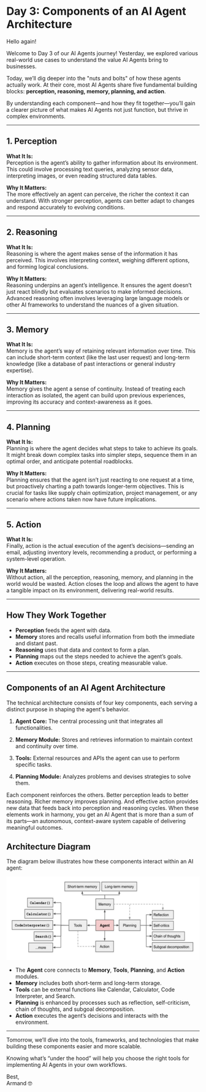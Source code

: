 # Day 3: Components of an AI Agent Architecture

Hello again!

Welcome to Day 3 of our AI Agents journey! Yesterday, we explored various real-world use cases to understand the value AI Agents bring to businesses.

Today, we’ll dig deeper into the "nuts and bolts" of how these agents actually work. At their core, most AI Agents share five fundamental building blocks: **perception, reasoning, memory, planning, and action**.

By understanding each component—and how they fit together—you’ll gain a clearer picture of what makes AI Agents not just function, but thrive in complex environments.

---

## 1. Perception

**What It Is:**  
Perception is the agent’s ability to gather information about its environment. This could involve processing text queries, analyzing sensor data, interpreting images, or even reading structured data tables.

**Why It Matters:**  
The more effectively an agent can perceive, the richer the context it can understand. With stronger perception, agents can better adapt to changes and respond accurately to evolving conditions.

---

## 2. Reasoning

**What It Is:**  
Reasoning is where the agent makes sense of the information it has perceived. This involves interpreting context, weighing different options, and forming logical conclusions.

**Why It Matters:**  
Reasoning underpins an agent’s intelligence. It ensures the agent doesn’t just react blindly but evaluates scenarios to make informed decisions. Advanced reasoning often involves leveraging large language models or other AI frameworks to understand the nuances of a given situation.

---

## 3. Memory

**What It Is:**  
Memory is the agent’s way of retaining relevant information over time. This can include short-term context (like the last user request) and long-term knowledge (like a database of past interactions or general industry expertise).

**Why It Matters:**  
Memory gives the agent a sense of continuity. Instead of treating each interaction as isolated, the agent can build upon previous experiences, improving its accuracy and context-awareness as it goes.

---

## 4. Planning

**What It Is:**  
Planning is where the agent decides what steps to take to achieve its goals. It might break down complex tasks into simpler steps, sequence them in an optimal order, and anticipate potential roadblocks.

**Why It Matters:**  
Planning ensures that the agent isn’t just reacting to one request at a time, but proactively charting a path towards longer-term objectives. This is crucial for tasks like supply chain optimization, project management, or any scenario where actions taken now have future implications.

---

## 5. Action

**What It Is:**  
Finally, action is the actual execution of the agent’s decisions—sending an email, adjusting inventory levels, recommending a product, or performing a system-level operation.

**Why It Matters:**  
Without action, all the perception, reasoning, memory, and planning in the world would be wasted. Action closes the loop and allows the agent to have a tangible impact on its environment, delivering real-world results.

---

## How They Work Together

- **Perception** feeds the agent with data.
- **Memory** stores and recalls useful information from both the immediate and distant past.
- **Reasoning** uses that data and context to form a plan.
- **Planning** maps out the steps needed to achieve the agent’s goals.
- **Action** executes on those steps, creating measurable value.

---

## Components of an AI Agent Architecture

The technical architecture consists of four key components, each serving a distinct purpose in shaping the agent's behavior.

1. **Agent Core:** The central processing unit that integrates all functionalities.

2. **Memory Module:** Stores and retrieves information to maintain context and continuity over time.

3. **Tools:** External resources and APIs the agent can use to perform specific tasks.

4. **Planning Module:** Analyzes problems and devises strategies to solve them.

Each component reinforces the others. Better perception leads to better reasoning. Richer memory improves planning. 
And effective action provides new data that feeds back into perception and reasoning cycles. 
When these elements work in harmony, you get an AI Agent that is more than a sum of its parts—an autonomous, context-aware system capable of delivering meaningful outcomes.

## Architecture Diagram

The diagram below illustrates how these components interact within an AI agent:

![image3](../images/image3.png)

- The **Agent** core connects to **Memory**, **Tools**, **Planning**, and **Action** modules.
- **Memory** includes both short-term and long-term storage.
- **Tools** can be external functions like Calendar, Calculator, Code Interpreter, and Search.
- **Planning** is enhanced by processes such as reflection, self-criticism, chain of thoughts, and subgoal decomposition.
- **Action** executes the agent’s decisions and interacts with the environment.

---

Tomorrow, we’ll dive into the tools, frameworks, and technologies that make building these components easier and more scalable.

Knowing what’s “under the hood” will help you choose the right tools for implementing AI Agents in your own workflows.

Best,  
Armand 🤓
